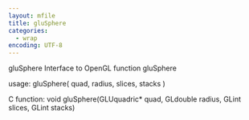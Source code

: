 ```yaml
---
layout: mfile
title: gluSphere
categories:
  - wrap
encoding: UTF-8
---
```


gluSphere  Interface to OpenGL function gluSphere

usage:  gluSphere( quad, radius, slices, stacks )

C function:  void gluSphere(GLUquadric\* quad, GLdouble radius, GLint slices, GLint stacks)